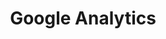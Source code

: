 ---
layout: post
title: "Google Analytics"
categories:
  - Eureka project
tags:
  - google analytics
comments: true
last_modified_at: 2022-11-23T13:56:10-58:00
---
